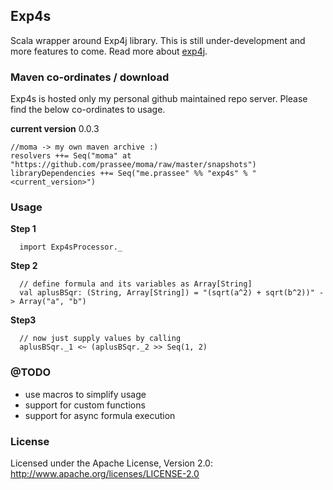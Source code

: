 ## Exp4s

Scala wrapper around Exp4j library. This is still under-development and 
more features to come. Read more about [exp4j](http://www.objecthunter.net/exp4j/). 

### Maven co-ordinates / download

Exp4s is hosted only my personal github maintained repo server. 
Please find the below co-ordinates to usage.

**current version** 0.0.3

    //moma -> my own maven archive :)
    resolvers ++= Seq("moma" at "https://github.com/prassee/moma/raw/master/snapshots")
    libraryDependencies ++= Seq("me.prassee" %% "exp4s" % "<current_version>")

### Usage

**Step 1**

      import Exp4sProcessor._
      
**Step 2**

      // define formula and its variables as Array[String]
      val aplusBSqr: (String, Array[String]) = "(sqrt(a^2) + sqrt(b^2))" -> Array("a", "b")

**Step3**

      // now just supply values by calling 
      aplusBSqr._1 <~ (aplusBSqr._2 >> Seq(1, 2)
      
### @TODO 

* use macros to simplify usage 
* support for custom functions
* support for async formula execution

### License

Licensed under the Apache License, Version 2.0: http://www.apache.org/licenses/LICENSE-2.0
